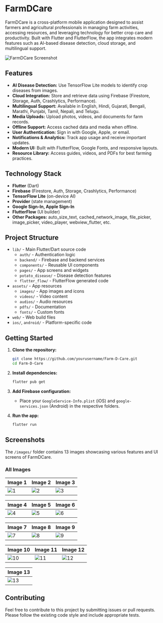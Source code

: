 # FarmDCare

FarmDCare is a cross-platform mobile application designed to assist farmers and agricultural professionals in managing farm activities, accessing resources, and leveraging technology for better crop care and productivity. Built with Flutter and FlutterFlow, the app integrates modern features such as AI-based disease detection, cloud storage, and multilingual support.

![FarmDCare Screenshot](https://github.com/manishkumar632/Farm-D-Care/blob/9558b05b4dd84227d890986db78ae266fb5864fc/images/IMG-20250708-WA0003.jpg)

## Features

- **AI Disease Detection:** Use TensorFlow Lite models to identify crop diseases from images.
- **Cloud Integration:** Store and retrieve data using Firebase (Firestore, Storage, Auth, Crashlytics, Performance).
- **Multilingual Support:** Available in English, Hindi, Gujarati, Bengali, Marathi, Punjabi, Tamil, Nepali, and Telugu.
- **Media Uploads:** Upload photos, videos, and documents for farm records.
- **Offline Support:** Access cached data and media when offline.
- **User Authentication:** Sign in with Google, Apple, or email.
- **Notifications & Analytics:** Track app usage and receive important updates.
- **Modern UI:** Built with FlutterFlow, Google Fonts, and responsive layouts.
- **Resource Library:** Access guides, videos, and PDFs for best farming practices.

## Technology Stack

- **Flutter** (Dart)
- **Firebase** (Firestore, Auth, Storage, Crashlytics, Performance)
- **TensorFlow Lite** (on-device AI)
- **Provider** (state management)
- **Google Sign-In, Apple Sign-In**
- **FlutterFlow** (UI builder)
- **Other Packages:** auto_size_text, cached_network_image, file_picker, image_picker, video_player, webview_flutter, etc.

## Project Structure

- `lib/` - Main Flutter/Dart source code
  - `auth/` - Authentication logic
  - `backend/` - Firebase and backend services
  - `components/` - Reusable UI components
  - `pages/` - App screens and widgets
  - `potato_disease/` - Disease detection features
  - `flutter_flow/` - FlutterFlow generated code
- `assets/` - App resources
  - `images/` - App images and icons
  - `videos/` - Video content
  - `audios/` - Audio resources
  - `pdfs/` - Documentation
  - `fonts/` - Custom fonts
- `web/` - Web build files
- `ios/`, `android/` - Platform-specific code

## Getting Started

1. **Clone the repository:**

   ```bash
   git clone https://github.com/yourusername/Farm-D-Care.git
   cd Farm-D-Care
   ```

2. **Install dependencies:**

   ```bash
   flutter pub get
   ```

3. **Add Firebase configuration:**

   - Place your `GoogleService-Info.plist` (iOS) and `google-services.json` (Android) in the respective folders.

4. **Run the app:**
   ```bash
   flutter run
   ```

## Screenshots

The `/images/` folder contains 13 images showcasing various features and UI screens of FarmDCare.

### All Images

| Image 1                                                                                                                          | Image 2                                                                                                                          | Image 3                                                                                                                          |
| -------------------------------------------------------------------------------------------------------------------------------- | -------------------------------------------------------------------------------------------------------------------------------- | -------------------------------------------------------------------------------------------------------------------------------- |
| ![1](https://github.com/manishkumar632/Farm-D-Care/blob/9558b05b4dd84227d890986db78ae266fb5864fc/images/IMG-20250708-WA0003.jpg) | ![2](https://github.com/manishkumar632/Farm-D-Care/blob/9558b05b4dd84227d890986db78ae266fb5864fc/images/IMG-20250708-WA0004.jpg) | ![3](https://github.com/manishkumar632/Farm-D-Care/blob/9558b05b4dd84227d890986db78ae266fb5864fc/images/IMG-20250708-WA0005.jpg) |

| Image 4                                                                                                                          | Image 5                                                                                                                          | Image 6                                                                                                                          |
| -------------------------------------------------------------------------------------------------------------------------------- | -------------------------------------------------------------------------------------------------------------------------------- | -------------------------------------------------------------------------------------------------------------------------------- |
| ![4](https://github.com/manishkumar632/Farm-D-Care/blob/9558b05b4dd84227d890986db78ae266fb5864fc/images/IMG-20250708-WA0006.jpg) | ![5](https://github.com/manishkumar632/Farm-D-Care/blob/9558b05b4dd84227d890986db78ae266fb5864fc/images/IMG-20250708-WA0007.jpg) | ![6](https://github.com/manishkumar632/Farm-D-Care/blob/9558b05b4dd84227d890986db78ae266fb5864fc/images/IMG-20250708-WA0008.jpg) |

| Image 7                                                                                                                          | Image 8                                                                                                                          | Image 9                                                                                                                          |
| -------------------------------------------------------------------------------------------------------------------------------- | -------------------------------------------------------------------------------------------------------------------------------- | -------------------------------------------------------------------------------------------------------------------------------- |
| ![7](https://github.com/manishkumar632/Farm-D-Care/blob/9558b05b4dd84227d890986db78ae266fb5864fc/images/IMG-20250708-WA0009.jpg) | ![8](https://github.com/manishkumar632/Farm-D-Care/blob/9558b05b4dd84227d890986db78ae266fb5864fc/images/IMG-20250708-WA0010.jpg) | ![9](https://github.com/manishkumar632/Farm-D-Care/blob/9558b05b4dd84227d890986db78ae266fb5864fc/images/IMG-20250708-WA0011.jpg) |

| Image 10                                                                                                                          | Image 11                                                                                                                          | Image 12                                                                                                                          |
| --------------------------------------------------------------------------------------------------------------------------------- | --------------------------------------------------------------------------------------------------------------------------------- | --------------------------------------------------------------------------------------------------------------------------------- |
| ![10](https://github.com/manishkumar632/Farm-D-Care/blob/9558b05b4dd84227d890986db78ae266fb5864fc/images/IMG-20250708-WA0012.jpg) | ![11](https://github.com/manishkumar632/Farm-D-Care/blob/9558b05b4dd84227d890986db78ae266fb5864fc/images/IMG-20250708-WA0013.jpg) | ![12](https://github.com/manishkumar632/Farm-D-Care/blob/9558b05b4dd84227d890986db78ae266fb5864fc/images/IMG-20250708-WA0014.jpg) |

| Image 13                                                                                                                          |
| --------------------------------------------------------------------------------------------------------------------------------- |
| ![13](https://github.com/manishkumar632/Farm-D-Care/blob/9558b05b4dd84227d890986db78ae266fb5864fc/images/IMG-20250708-WA0015.jpg) |

## Contributing

Feel free to contribute to this project by submitting issues or pull requests. Please follow the existing code style and include appropriate tests.

